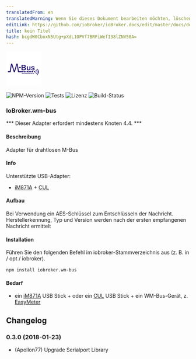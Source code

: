 ```yaml
---
translatedFrom: en
translatedWarning: Wenn Sie dieses Dokument bearbeiten möchten, löschen Sie bitte das Feld "translationsFrom". Andernfalls wird dieses Dokument automatisch erneut übersetzt
editLink: https://github.com/ioBroker/ioBroker.docs/edit/master/docs/de/adapterref/iobroker.wm-bus/README.md
title: kein Titel
hash: bcgdW0CboxN5Utg+pXdL1OPVf7BRFiWefI38lZNV50A=
---
```

![Logo](../../../en/adapterref/iobroker.wm-bus/admin/wm-bus.png)

![NPM-Version](http://img.shields.io/npm/v/iobroker.wm-bus.svg)
![Tests](http://img.shields.io/travis/soef/ioBroker.wm-bus/master.svg)
![Lizenz](https://img.shields.io/badge/license-MIT-blue.svg?style=flat)
![Build-Status](https://ci.appveyor.com/api/projects/status/xg29a1r5dl00dq23?svg=true)

### IoBroker.wm-bus
*** Dieser Adapter erfordert mindestens Knoten 4.4. ***

#### Beschreibung
Adapter für drahtlosen M-Bus

#### Info
Unterstützte USB-Adapter:

+ [iM871A](http://www.wireless-solutions.de/products/gateways/wirelessadapter) + [CUL](http://shop.busware.de/product_info.php/products_id/29?osCsid=eab2ce6ef5efc95dbdf61396ca256b6e)

#### Aufbau
Bei Verwendung ein AES-Schlüssel zum Entschlüsseln der Nachricht.
Herstellerkennung, Typ und Version werden nach der ersten empfangenen Nachricht ermittelt

#### Installation
Führen Sie den folgenden Befehl im iobroker-Stammverzeichnis aus (z. B. in / opt / iobroker).

```
npm install iobroker.wm-bus
```

#### Bedarf
+ ein [iM871A](http://www.wireless-solutions.de/products/gateways/wirelessadapter) USB Stick + oder ein [CUL](http://shop.busware.de/product_info.php/products_id/29?osCsid=eab2ce6ef5efc95dbdf61396ca256b6e) USB Stick + ein WM-Bus-Gerät, z. [EasyMeter](http://www.easymeter.com/)

## Changelog
### 0.3.0 (2018-01-23)
* (Apollon77) Upgrade Serialport Library